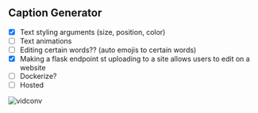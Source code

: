 ## Caption Generator

- [x] Text styling arguments (size, position, color)
- [ ] Text animations
- [ ] Editing certain words?? (auto emojis to certain words)
- [x] Making a flask endpoint st uploading to a site allows users to edit on a website
- [ ] Dockerize?
- [ ] Hosted

![vidconv](https://github.com/liamshatzel/transcription/assets/77510623/daec381b-30d3-40ec-bc35-5d3067199b36)
